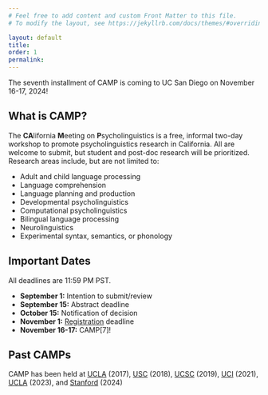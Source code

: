```yaml
---
# Feel free to add content and custom Front Matter to this file.
# To modify the layout, see https://jekyllrb.com/docs/themes/#overriding-theme-defaults

layout: default
title: 
order: 1
permalink:
---
```


The seventh installment of CAMP is coming to UC San Diego on November 16-17, 2024!

## What is CAMP?
The **CA**lifornia **M**eeting on **P**sycholinguistics is a free, informal two-day workshop to promote psycholinguistics research in California. All are welcome to submit, but student and post-doc research will be prioritized. Research areas include, but are not limited to:
* Adult and child language processing
* Language comprehension
* Language planning and production
* Developmental psycholinguistics 
* Computational psycholinguistics
* Bilingual language processing
* Neurolinguistics
* Experimental syntax, semantics, or phonology

## Important Dates
All deadlines are 11:59 PM PST. 

* **September 1:** Intention to submit/review
* **September 15:** Abstract deadline
* **October 15:** Notification of decision
* **November 1:** [Registration]() deadline
* **November 16-17:** CAMP\[7\]!

## Past CAMPs
CAMP has been held at  [UCLA](https://sites.google.com/view/camp-ucla2017/home) (2017), [USC](https://sites.google.com/view/camp-usc2018/home) (2018), [UCSC](https://sites.google.com/view/camp-ucsc/) (2019), [UCI](https://sites.google.com/view/camp-2021/home) (2021), [UCLA](https://sites.google.com/view/camp5-ucla) (2023), and [Stanford](https://camp6.github.io) (2024)